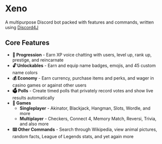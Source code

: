 # Xeno
A multipurpose Discord bot packed with features and commands, written using [Discord4J](https://github.com/Discord4J/Discord4J)

## Core Features
* **💎 Progression** - Earn XP voice chatting with users, level up, rank up, prestige, and reincarnate
* **🔓 Unlockables** - Earn and equip name badges, emojis, and 45 custom name colors
* **💰 Economy** - Earn currency, purchase items and perks, and wager in casino games or against other users
* **🗳️ Polls** - Create timed polls that privately record votes and show live results automatically
* **🎲 Games**
  * **Singleplayer** - Akinator, Blackjack, Hangman, Slots, Wordle, and more
  * **Multiplayer** - Checkers, Connect 4, Memory Match, Reversi, Trivia, and also more
* **⌨️ Other Commands** - Search through Wikipedia, view animal pictures, random facts, League of Legends stats, and yet again more